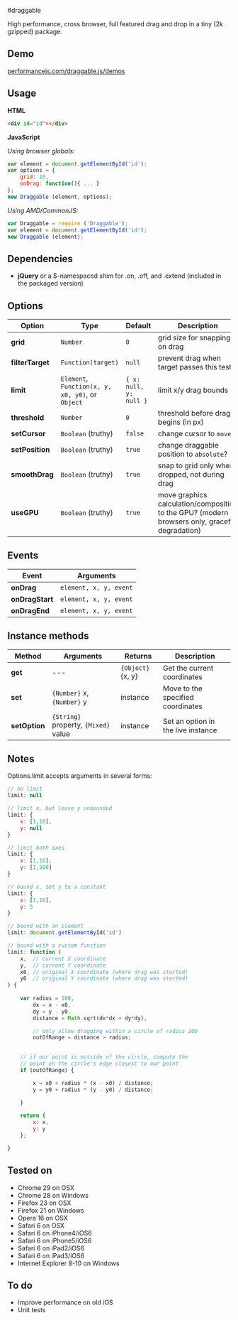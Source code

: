 #draggable

High performance, cross browser, full featured drag and drop in a tiny (2k gzipped) package.

## Demo

[performancejs.com/draggable.js/demos](http://performancejs.com/draggable.js/demos/)

## Usage

**HTML**
```html
<div id="id"></div>
```

**JavaScript**

*Using browser globals:*
```js
var element = document.getElementById('id');
var options = {
	grid: 10,
	onDrag: function(){ ... }
};
new Draggable (element, options);
```

*Using AMD/CommonJS:*
```js
var Draggable = require ('Draggable');
var element = document.getElementById('id');
new Draggable (element);
```

## Dependencies

- **jQuery** or a $-namespaced shim for .on, .off, and .extend (included in the packaged version)

## Options

| Option 			| Type					| Default	| Description															|
|-------------------|-----------------------|-----------|-----------------------------------------------------------------------|
| **grid**			| `Number`				| `0`		| grid size for snapping on drag 										|
| **filterTarget**	| `Function(target)`	| `null`	| prevent drag when target passes this test								|
| **limit**			| `Element`, `Function(x, y, x0, y0)`, or `Object` 	| `{ x: null, y: null }` | limit x/y drag bounds		|
| **threshold**		| `Number`				| `0`		| threshold before drag begins (in px)									|
| **setCursor**		| `Boolean` (truthy)	| `false`	| change cursor to `move`?												|
| **setPosition**	| `Boolean` (truthy)	| `true`	| change draggable position to `absolute`?								|
| **smoothDrag**	| `Boolean` (truthy)	| `true`	| snap to grid only when dropped, not during drag						|
| **useGPU**		| `Boolean` (truthy)	| `true`	| move graphics calculation/composition to the GPU? (modern browsers only, graceful degradation) |

## Events

| Event 			| Arguments					|
|-------------------|---------------------------|
| **onDrag**		| `element, x, y, event`	|
| **onDragStart**	| `element, x, y, event`	|
| **onDragEnd**		| `element, x, y, event`	|

## Instance methods

| Method		| Arguments									| Returns				| Description
|---------------|-------------------------------------------|-----------------------|-------------------------------------------|
| **get**		| ---										| `{Object}` {x, y}		| Get the current coordinates				|
| **set**		| `{Number}` x, `{Number}` y				| instance				| Move to the specified coordinates			|
| **setOption**	| `{String}` property, `{Mixed}` value		| instance				| Set an option in the live instance		|

## Notes

Options.limit accepts arguments in several forms:

```js
// no limit
limit: null

// limit x, but leave y unbounded
limit: {
	x: [1,10],
	y: null
}

// limit both axes
limit: {
	x: [1,10],
	y: [1,500]
}

// bound x, set y to a constant
limit: {
	x: [1,10],
	y: 5
}

// bound with an element
limit: document.getElementById('id')

// bound with a custom function
limit: function (
	x,	// current X coordinate
	y,	// current Y coordinate
	x0,	// original X coordinate (where drag was started)
	y0	// original Y coordinate (where drag was started)
) {
	
	var radius = 100,
		dx = x - x0,
		dy = y - y0,
		distance = Math.sqrt(dx*dx + dy*dy),

		// only allow dragging within a circle of radius 100
		outOfRange = distance > radius;

	
	// if our point is outside of the circle, compute the
	// point on the circle's edge closest to our point
	if (outOfRange) {

		x = x0 + radius * (x - x0) / distance;
		y = y0 + radius * (y - y0) / distance;
		
	}

	return {
		x: x,
		y: y
	};

}
```

## Tested on

- Chrome 29 on OSX
- Chrome 28 on Windows
- Firefox 23 on OSX
- Firefox 21 on Windows
- Opera 16 on OSX
- Safari 6 on OSX
- Safari 6 on iPhone4/iOS6
- Safari 6 on iPhone5/iOS6
- Safari 6 on iPad2/iOS6
- Safari 6 on iPad3/iOS6
- Internet Explorer 8-10 on Windows

## To do

- Improve performance on old iOS
- Unit tests